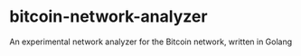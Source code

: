 # bitcoin-network-analyzer
An experimental network analyzer for the Bitcoin network, written in Golang
